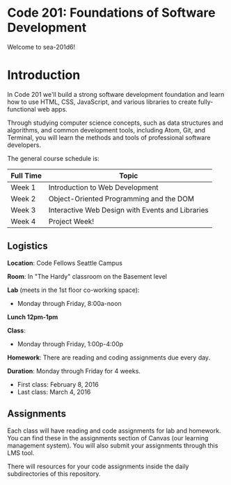 # Code 201: Foundations of Software Development

Welcome to sea-201d6!

# Introduction

In Code 201 we'll build a strong software development foundation and learn how to use HTML, CSS, JavaScript, and various libraries to create fully-functional web apps.

Through studying computer science concepts, such as data structures and algorithms, and common development tools, including Atom, Git, and Terminal, you will learn the methods and tools of professional software developers.

The general course schedule is:

Full Time  | Topic
-----------|-----------------------------
Week 1     | Introduction to Web Development
Week 2     | Object-Oriented Programming and the DOM
Week 3     | Interactive Web Design with Events and Libraries
Week 4     | Project Week!

## Logistics
**Location**: Code Fellows Seattle Campus

**Room**: In "The Hardy" classroom on the Basement level

**Lab** (meets in the 1st floor co-working space):
* Monday through Friday, 8:00a-noon

**Lunch 12pm-1pm**

**Class**:
* Monday through Friday, 1:00p-4:00p

**Homework**: There are reading and coding assignments due every day.

**Duration**: Monday through Friday for 4 weeks.
* First class: February 8, 2016
* Last class: March 4, 2016

## Assignments

Each class will have reading and code assignments for lab and homework. You can find these in the assignments section of Canvas (our learning management system). You will also submit your assignments through this LMS tool.

There will resources for your code assignments inside the daily subdirectories of this repository.
